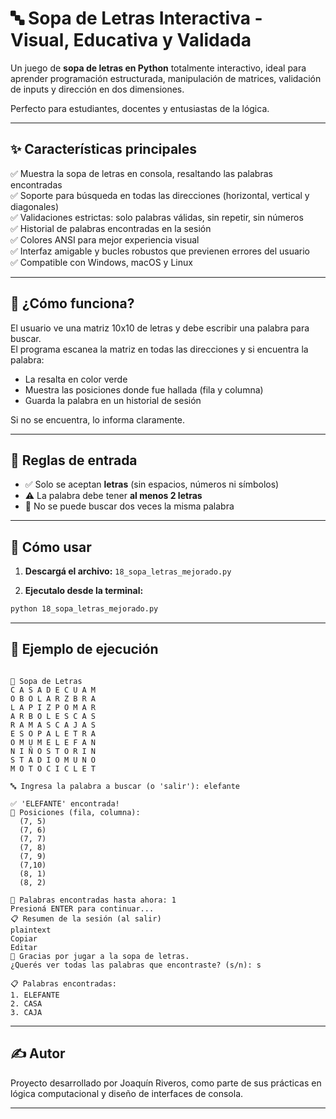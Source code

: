 # 🔤 Sopa de Letras Interactiva - Visual, Educativa y Validada

Un juego de **sopa de letras en Python** totalmente interactivo, ideal para aprender programación estructurada, manipulación de matrices, validación de inputs y dirección en dos dimensiones.

Perfecto para estudiantes, docentes y entusiastas de la lógica.

---

## ✨ Características principales

✅ Muestra la sopa de letras en consola, resaltando las palabras encontradas  
✅ Soporte para búsqueda en todas las direcciones (horizontal, vertical y diagonales)  
✅ Validaciones estrictas: solo palabras válidas, sin repetir, sin números  
✅ Historial de palabras encontradas en la sesión  
✅ Colores ANSI para mejor experiencia visual  
✅ Interfaz amigable y bucles robustos que previenen errores del usuario  
✅ Compatible con Windows, macOS y Linux  

---

## 🧠 ¿Cómo funciona?

El usuario ve una matriz 10x10 de letras y debe escribir una palabra para buscar.  
El programa escanea la matriz en todas las direcciones y si encuentra la palabra:

- La resalta en color verde
- Muestra las posiciones donde fue hallada (fila y columna)
- Guarda la palabra en un historial de sesión

Si no se encuentra, lo informa claramente.

---

## 📌 Reglas de entrada

- ✅ Solo se aceptan **letras** (sin espacios, números ni símbolos)
- ⚠ La palabra debe tener **al menos 2 letras**
- 🚫 No se puede buscar dos veces la misma palabra

---

## 🚀 Cómo usar

1. **Descargá el archivo:**
   `18_sopa_letras_mejorado.py`

2. **Ejecutalo desde la terminal:**

```bash
python 18_sopa_letras_mejorado.py
```

---

## 🧪 Ejemplo de ejecución

```plaintext

🔎 Sopa de Letras
C A S A D E C U A M
O B O L A R Z B R A
L A P I Z P O M A R
A R B O L E S C A S
R A M A S C A J A S
E S O P A L E T R A
O M U M E L E F A N
N I Ñ O S T O R I N
S T A D I O M U N O
M O T O C I C L E T

🔤 Ingresa la palabra a buscar (o 'salir'): elefante

✅ 'ELEFANTE' encontrada!
📍 Posiciones (fila, columna):
  (7, 5)
  (7, 6)
  (7, 7)
  (7, 8)
  (7, 9)
  (7,10)
  (8, 1)
  (8, 2)

🔢 Palabras encontradas hasta ahora: 1
Presioná ENTER para continuar...
📋 Resumen de la sesión (al salir)
plaintext
Copiar
Editar
👋 Gracias por jugar a la sopa de letras.
¿Querés ver todas las palabras que encontraste? (s/n): s

📋 Palabras encontradas:
1. ELEFANTE
2. CASA
3. CAJA
```

---

## ✍️ Autor
Proyecto desarrollado por Joaquín Riveros, como parte de sus prácticas en lógica computacional y diseño de interfaces de consola.

---